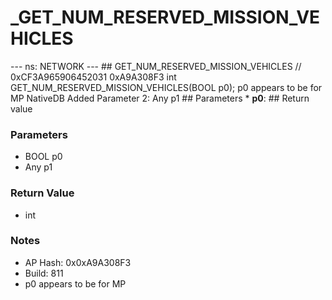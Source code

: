 # _GET_NUM_RESERVED_MISSION_VEHICLES

--- ns: NETWORK --- ## GET_NUM_RESERVED_MISSION_VEHICLES  // 0xCF3A965906452031 0xA9A308F3 int GET_NUM_RESERVED_MISSION_VEHICLES(BOOL p0);  p0 appears to be for MP  NativeDB Added Parameter 2: Any p1  ## Parameters * **p0**:  ## Return value

### Parameters
* BOOL p0
* Any p1

### Return Value
* int

### Notes
* AP Hash: 0x0xA9A308F3
* Build: 811
* p0 appears to be for MP

